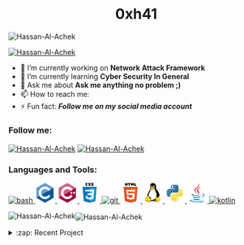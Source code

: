 <h1 align="center">0xh41</h1>

<p align="left"> <img src="https://komarev.com/ghpvc/?username=Hassan-Al-Achek&label=Profile%20views&color=1c1c1c&style=flat" alt="Hassan-Al-Achek" /> </p>
<p align="left"> <a href="https://github.com/ryo-ma/github-profile-trophy"><img src="https://github-profile-trophy.vercel.app/?username=Hassan-Al-Achek&theme=onedark&row=1&column=5" alt="Hassan-Al-Achek" /></a> </p>

- 🔭 I’m currently working on **Network Attack Framework**
- 🌱 I’m currently learning **Cyber Security In General**
- 💬 Ask me about **Ask me anything no problem ;)**
- 📫 How to reach me: 
- ⚡ Fun fact: ***Follow me on  my social media account***


<h3 align="left">Follow me:</h3>
<p align="left">
<a href="https://twitter.com/0xh41" target="blank"><img align="center" src="https://cdn.jsdelivr.net/npm/simple-icons@3.0.1/icons/twitter.svg" alt="Hassan-Al-Achek" height="30" width="40" /></a>
<a href="https://www.instagram.com/1nject3d/" target="blank"><img align="center" src="https://cdn.jsdelivr.net/npm/simple-icons@3.0.1/icons/instagram.svg" alt="Hassan-Al-Achek" height="30" width="40" /></a>
</p>

<h3 align="left">Languages and Tools:</h3>
<p align="left">
<a href="https://www.gnu.org/software/bash/" target="_blank"> <img src="https://www.vectorlogo.zone/logos/gnu_bash/gnu_bash-icon.svg" alt="bash" width="40" height="40"/> </a> 
<a href="https://www.cprogramming.com/" target="_blank"> <img src="https://raw.githubusercontent.com/devicons/devicon/master/icons/c/c-original.svg" alt="c" width="40" height="40"/> </a>
<a href="https://www.w3schools.com/cpp/" target="_blank"> <img src="https://raw.githubusercontent.com/devicons/devicon/master/icons/cplusplus/cplusplus-original.svg" alt="cplusplus" width="40" height="40"/> </a>
 <a href="https://www.w3schools.com/css/" target="_blank"> <img src="https://raw.githubusercontent.com/devicons/devicon/master/icons/css3/css3-original-wordmark.svg" alt="css3" width="40" height="40"/> </a>
<a href="https://git-scm.com/" target="_blank"> <img src="https://www.vectorlogo.zone/logos/git-scm/git-scm-icon.svg" alt="git" width="40" height="40"/> </a> 
<a href="https://www.w3.org/html/" target="_blank"> <img src="https://raw.githubusercontent.com/devicons/devicon/master/icons/html5/html5-original-wordmark.svg" alt="html5" width="40" height="40"/> </a> 
<a href="https://www.linux.org/" target="_blank"> <img src="https://raw.githubusercontent.com/devicons/devicon/master/icons/linux/linux-original.svg" alt="linux" width="40" height="40"/> </a> 
<a href="https://www.python.org" target="_blank"> <img src="https://raw.githubusercontent.com/devicons/devicon/master/icons/python/python-original.svg" alt="python" width="40 "height="40"/> </a>
<a href="https://www.java.com" target="_blank"> <img src="https://raw.githubusercontent.com/devicons/devicon/master/icons/java/java-original.svg" alt="java" width="40" height="40"/> </a>
<a href="https://kotlinlang.org" target="_blank"> <img src="https://www.vectorlogo.zone/logos/kotlinlang/kotlinlang-icon.svg" alt="kotlin" width="40" height="40"/> </a>
</p>
 
<p><img align="left" src="https://github-readme-stats.vercel.app/api/top-langs?username=Hassan-Al-Achek&show_icons=true&theme=radical&hide_border=true&locale=en&layout=compact" alt="Hassan-Al-Achek" /></p>
<p><img align="center" src="https://github-readme-stats.vercel.app/api?username=Hassan-Al-Achek&show_icons=true&theme=radical&hide_border=true" alt="Hassan-Al-Achek" /></p>


<details>
  <summary>:zap: Recent Project </summary>
  
<!--START_SECTION:activity-->
1. LocationVoiture [#locationvoiture](https://github.com/Hassan-Al-Achek/LocationVoitureWebApp.git)
2. Netdeath [#netdeath](https://github.com/Hassan-Al-Achek/netdeath.git)
3. Leaker [#Leaker](https://github.com/Hassan-Al-Achek/Leaker.git)
4. Method [#Method](https://github.com/Hassan-Al-Achek/Method.git)
5. Linux Privilege Escalation [#Privesc](https://github.com/Hassan-Al-Achek/LinuxPrivilegeEscalation.git)
<!--END_SECTION:activity-->

</details>

